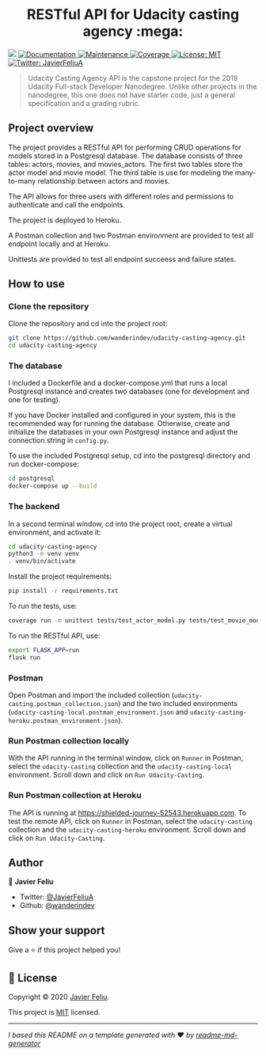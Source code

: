 <h1 align="center">RESTful API for Udacity casting agency :mega:</h1>
<p>
  <img src="https://img.shields.io/badge/version-1.0-blue.svg?cacheSeconds=2592000" />
  <a href="https://github.com/wanderindev/udacity-casting-agency/blob/master/README.md">
    <img alt="Documentation" src="https://img.shields.io/badge/documentation-yes-brightgreen.svg" target="_blank" />
  </a>
  <a href="https://github.com/wanderindev/udacity-casting-agency/graphs/commit-activity">
    <img alt="Maintenance" src="https://img.shields.io/badge/Maintained%3F-yes-brightgreen.svg" target="_blank" />
  </a>
  <a href="https://htmlpreview.github.io/?https://github.com/wanderindev/udacity-casting-agency/blob/master/backend/htmlcov/index.html">
    <img alt="Coverage" src="https://img.shields.io/badge/coverage-99%25-yellowgreen.svg" target="_blank" />
  </a>  
  <a href="https://github.com/wanderindev/udacity-casting-agency/blob/master/LICENSE.md">
    <img alt="License: MIT" src="https://img.shields.io/badge/License-MIT-yellow.svg" target="_blank" />
  </a>
  <a href="https://twitter.com/JavierFeliuA">
    <img alt="Twitter: JavierFeliuA" src="https://img.shields.io/twitter/follow/JavierFeliuA.svg?style=social" target="_blank" />
  </a>
</p>

>Udacity Casting Agency API is the capstone project for the 2019 Udacity Full-stack Developer Nanodegree. Unlike
>other projects in the nanodegree, this one does not have starter code, just a general specification and
>a grading rubric.

## Project overview
The project provides a RESTful API for performing CRUD operations for models stored in a Postgresql database.
The database consists of three tables: actors, movies, and movies_actors.  The first two tables store the actor model and movie model.
The third table is use for modeling the many-to-many relationship between actors and movies.

The API allows for three users with different roles and permissions to authenticate and call the endpoints.

The project is deployed to Heroku.

A Postman collection and two Postman environment are provided to test all endpoint locally and at Heroku.

Unittests are provided to test all endpoint succeess and failure states.

## How to use

### Clone the repository
Clone the repository and cd into the project root:
```sh
git clone https://github.com/wanderindev/udacity-casting-agency.git
cd udacity-casting-agency
``` 

### The database
I included a Dockerfile and a docker-compose.yml that runs a local Postgresql instance and
creates two databases (one for development and one for testing).

If you have Docker installed and configured in your system, this is the 
recommended way for running the database.  Otherwise, create and initialize 
the databases in your own Postgresql instance and adjust
the connection string in ```config.py```.

To use the included Postgresql setup, cd into the postgresql directory 
and run docker-compose:
```sh
cd postgresql
docker-compose up --build
```

### The backend
In a second terminal window, cd into the project root, create a virtual
environment, and activate it:
```sh
cd udacity-casting-agency
python3 -m venv venv
. venv/bin/activate
```
Install the project requirements:
```sh
pip install -r requirements.txt
```

To run the tests, use:
```sh
coverage run -m unittest tests/test_actor_model.py tests/test_movie_model.py tests/test_actor_resources.py tests/test_movie_resources.py tests/test_errors.py
```

To run the RESTful API, use:
```sh
export FLASK_APP=run
flask run
```

### Postman
Open Postman and import the included collection (```udacity-casting.postman_collection.json```)
and the two included environments (```udacity-casting-local.postman_environment.json``` and ```udacity-casting-heroku.postman_environment.json```).

### Run Postman collection locally
With the API running in the terminal window, click on ```Runner``` in Postman, select the ```udacity-casting``` collection and the 
```udacity-casting-local``` environment.  Scroll down and click on ```Run Udacity-Casting```.

### Run Postman collection at Heroku
The API is running at https://shielded-journey-52543.herokuapp.com.  To test the remote API, click on ```Runner``` in Postman, select the ```udacity-casting``` collection and the 
```udacity-casting-heroku``` environment.  Scroll down and click on ```Run Udacity-Casting```.

 ## Author

👤 **Javier Feliu**

* Twitter: [@JavierFeliuA](https://twitter.com/JavierFeliuA)
* Github: [@wanderindev](https://github.com/wanderindev)

## Show your support

Give a ⭐️ if this project helped you!

## 📝 License

Copyright © 2020 [Javier Feliu](https://github.com/wanderindev).<br />

This project is [MIT](https://github.com/wanderindev/udacity-casting-agency/blob/master/LICENSE.md) licensed.

***
_I based this README on a template generated with ❤️ by [readme-md-generator](https://github.com/kefranabg/readme-md-generator)_
